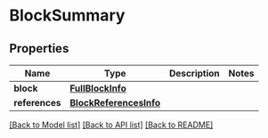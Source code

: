 # BlockSummary

## Properties
Name | Type | Description | Notes
------------ | ------------- | ------------- | -------------
**block** | [**FullBlockInfo**](FullBlockInfo.md) |  | 
**references** | [**BlockReferencesInfo**](BlockReferencesInfo.md) |  | 

[[Back to Model list]](../README.md#documentation-for-models) [[Back to API list]](../README.md#documentation-for-api-endpoints) [[Back to README]](../README.md)

